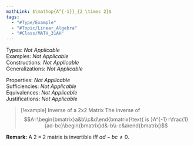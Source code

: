 ```yaml
---
mathLink: $\mathop{A^{-1}}_{2 \times 2}$
tags:
  - "#Type/Example"
  - "#Topic/Linear_Algebra"
  - "#Class/MATH_31AH"
---
```

Types: <i>Not Applicable</i>  
Examples: <i>Not Applicable</i>  
Constructions: <i>Not Applicable</i>  
Generalizations: <i>Not Applicable</i>  

Properties: <i>Not Applicable</i>  
Sufficiencies: <i>Not Applicable</i>  
Equivalences: <i>Not Applicable</i>  
Justifications: <i>Not Applicable</i>  

> [!example] Inverse of a 2x2 Matrix
> The inverse of  
> $$A=\begin{bmatrix}a&b\\c&d\end{bmatrix}\text{ is }A^{-1}=\frac{1}{ad-bc}\begin{bmatrix}d&-b\\-c&a\end{bmatrix}$$

**Remark:** A $2 \times 2$ matrix is invertible iff $ad-bc\neq 0$.